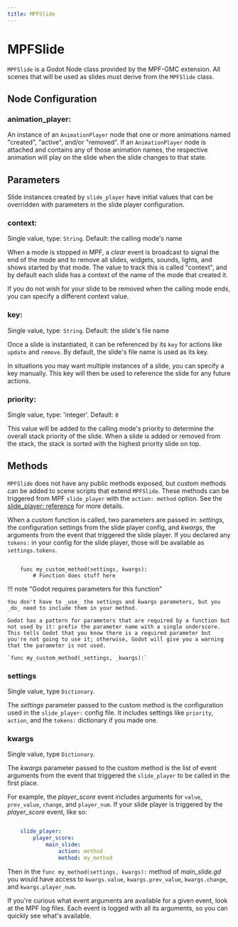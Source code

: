 ```yaml
---
title: MPFSlide
---
```


# MPFSlide

`MPFSlide` is a Godot Node class provided by the MPF-GMC extension. All scenes that will be used as slides must derive from the `MPFSlide` class.

## Node Configuration

### animation_player:

An instance of an `AnimationPlayer` node that one or more animations named "created", "active", and/or "removed". If an `AnimationPlayer` node is attached and contains any of those animation names, the respective animation will play on the slide when the slide changes to that state.

## Parameters

Slide instances created by `slide_player` have initial values that can be overridden with parameters in the slide player configuration.

### context:

Single value, type: `String`. Default: the calling mode's name

When a mode is stopped in MPF, a _clear_ event is broadcast to signal the end of the mode and to remove all slides, widgets, sounds, lights, and shows started by that mode. The value to track this is called "context", and by default each slide has a context of the name of the mode that created it.

If you do not wish for your slide to be removed when the calling mode ends, you can specify a different context value.

### key:

Single value, type: `String`. Default: the slide's file name

Once a slide is instantiated, it can be referenced by its `key` for actions like `update` and `remove`. By default, the slide's file name is used as its key.

In situations you may want multiple instances of a slide, you can specify a key manually. This key will then be used to reference the slide for any future actions.

### priority:

Single value, type: 'integer'. Default: `0`

This value will be added to the calling mode's priority to determine the overall stack priority of the slide. When a slide is added or removed from the stack, the stack is sorted with the highest priority slide on top.

## Methods

`MPFSlide` does not have any public methods exposed, but custom methods can be added to scene scripts that extend `MPFSlide`. These methods can be triggered from MPF `slide_player` with the `action: method` option. See the [slide_player: reference](slide_player.md) for more details.

When a custom function is called, two parameters are passed in: *settings*, the configuration settings from the slide player config, and *kwargs*, the arguments from the event that triggered the slide player. If you declared any `tokens:` in your config for the slide player, those will be available as `settings.tokens`.

``` code

    func my_custom_method(settings, kwargs):
        # Function does stuff here
```


!!! note "Godot requires parameters for this function"

    You don't have to _use_ the settings and kwargs parameters, but you _do_ need to include them in your method.

    Godot has a pattern for parameters that are required by a function but not used by it: prefix the parameter name with a single underscore. This tells Godot that you know there is a required parameter but you're not going to use it; otherwise, Godot will give you a warning that the parameter is not used.

    `func my_custom_method(_settings, _kwargs):`

### settings

Single value, type `Dictionary`.

The *settings* parameter passed to the custom method is the configuration used in the `slide_player:` config file. It includes settings like `priority`, `action`, and the `tokens:` dictionary if you made one.

### kwargs

Single value, type `Dictionary`.

The *kwargs* parameter passed to the custom method is the list of event arguments from the event that triggered the `slide_player` to be called in the first place.

For example, the *player_score* event includes arguments for `value`, `prev_value`, `change`, and `player_num`. If your slide player is triggered by the *player_score* event, like so:

``` yaml

    slide_player:
        player_score:
            main_slide:
                action: method
                method: my_method
```

Then in the `func my_method(settings, kwargs):` method of *main_slide.gd* you would have access to `kwargs.value`, `kwargs.prev_value`, `kwargs.change`, and `kwargs.player_num`.

If you're curious what event arguments are available for a given event, look at the MPF log files. Each event is logged with all its arguments, so you can quickly see what's available.
